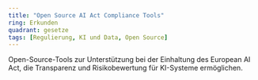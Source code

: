 ```yaml
---
title: "Open Source AI Act Compliance Tools"
ring: Erkunden
quadrant: gesetze
tags: [Regulierung, KI und Data, Open Source]
---
```


Open-Source-Tools zur Unterstützung bei der Einhaltung des European AI Act, die Transparenz und Risikobewertung für KI-Systeme ermöglichen.
